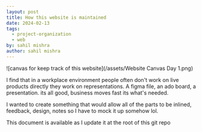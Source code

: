 ```yaml
---
layout: post
title: How this website is maintained
date: 2024-02-13
tags:
  - project-organization
  - web
by: sahil mishra
author: sahil mishra
---
```


<div class=content>
![canvas for keep track of this website](/assets/Website Canvas Day 1.png)

I find that in a workplace environment people often don't work on live products directly they work on representations. A figma file, an ado board, a presentation. its all good, business moves fast its what's needed.

I wanted to create something that would allow all of the parts to be inlined, feedback, design, notes so I have to mock it up somehow lol.

This document is available as I update it at the root of this git repo

</div>

